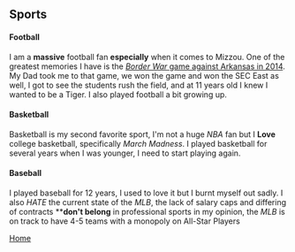 ## Sports
#### Football
I am a **massive** football fan **especially** when it comes to Mizzou. One of the greatest memories I have is the [_Border War_ game against Arkansas in 2014](https://www.espn.com/college-football/game/_/gameId/400548325/arkansas-missouri). My Dad took me to that game, we won the game and won the SEC East as well, I got to see the students rush the field, and at 11 years old I knew I wanted to be a Tiger. I also played football a bit growing up.

#### Basketball 
Basketball is my second favorite sport, I'm not a huge _NBA_ fan but I **Love** college basketball, specifically _March Madness_.
I played basketball for several years when I was younger, I need to start playing again.

#### Baseball
I played baseball for 12 years, I used to love it but I burnt myself out sadly. I also _HATE_ the current state of the _MLB_, the lack of salary caps and differing of contracts ****don't belong** in professional sports in my opinion, the _MLB_ is on track to have 4-5 teams with a monopoly on All-Star Players

[Home](README.md)
